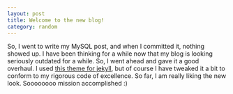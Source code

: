```yaml
---
layout: post
title: Welcome to the new blog!
category: random
---
```


So, I went to write my MySQL post, and when I committed it, nothing showed up.
I have been thinking for a while now that my blog is looking seriously outdated
for a while. So, I went ahead and gave it a good overhaul. I used
[this theme for jekyll](https://github.com/agusmakmun/agusmakmun.github.io), but
of course I have tweaked it a bit to conform to my rigorous code of excellence.
So far, I am really liking the new look. Soooooooo mission accomplished :)

